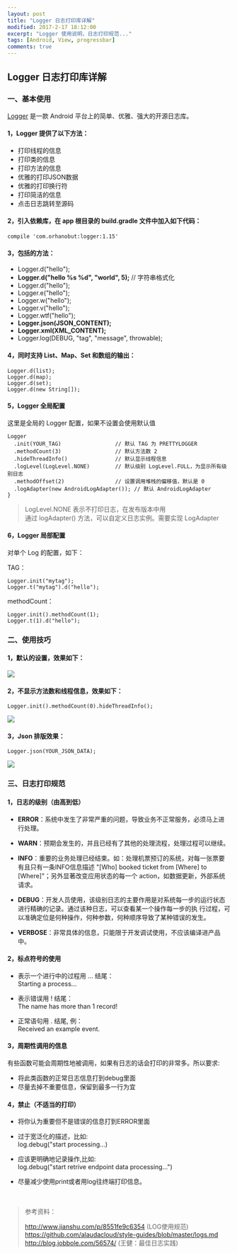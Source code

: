 ```yaml
---
layout: post
title: "Logger 日志打印库详解"
modified: 2017-2-17 18:12:00
excerpt: "Logger 使用说明，日志打印规范..."
tags: [Android, View, progressbar]
comments: true
---
```


## Logger 日志打印库详解      

### 一、基本使用   

[Logger](https://github.com/orhanobut/logger) 是一款 Android 平台上的简单、优雅、强大的开源日志库。


#### 1，Logger 提供了以下方法：

- 打印线程的信息
- 打印类的信息
- 打印方法的信息
- 优雅的打印JSON数据
- 优雅的打印换行符
- 打印简洁的信息
- 点击日志跳转至源码

#### 2，引入依赖库，在 app 根目录的 build.gradle 文件中加入如下代码：   

	compile 'com.orhanobut:logger:1.15'

#### 3，包括的方法：  

- Logger.d("hello");   
- **Logger.d("hello %s %d", "world", 5);**   // 字符串格式化   
- Logger.d("hello");   
- Logger.e("hello");   
- Logger.w("hello");   
- Logger.v("hello");   
- Logger.wtf("hello");   
- **Logger.json(JSON_CONTENT);**   
- **Logger.xml(XML_CONTENT);**    
- Logger.log(DEBUG, "tag", "message", throwable);   

#### 4，同时支持 **List、Map、Set 和数组**的输出：

	Logger.d(list);
	Logger.d(map);
	Logger.d(set);
	Logger.d(new String[]);

#### 5，Logger 全局配置

这里是全局的 Logger 配置，如果不设置会使用默认值   

	Logger
	  .init(YOUR_TAG)                 // 默认 TAG 为 PRETTYLOGGER
	  .methodCount(3)                 // 默认方法数 2
	  .hideThreadInfo()               // 默认显示线程信息
	  .logLevel(LogLevel.NONE)        // 默认级别 LogLevel.FULL，为显示所有级别日志
	  .methodOffset(2)                // 设置调用堆栈的偏移值，默认是 0
	  .logAdapter(new AndroidLogAdapter()); // 默认 AndroidLogAdapter
	}

> LogLevel.NONE 表示不打印日志，在发布版本中用   
> 通过 logAdapter() 方法，可以自定义日志实例。需要实现 LogAdapter

#### 6，Logger 局部配置   

对单个 Log 的配置，如下：

TAG：  

	Logger.init("mytag");
	Logger.t("mytag").d("hello");

methodCount：

	Logger.init().methodCount(1);
	Logger.t(1).d("hello");


### 二、使用技巧

#### 1，默认的设置，效果如下：

<img src="http://www.ionesmile.com/images/android/logger_print_sample.png"/>

#### 2，不显示方法数和线程信息，效果如下：

	Logger.init().methodCount(0).hideThreadInfo();

<img src="http://www.ionesmile.com/images/android/logger_print_sample_only_message.png"/>

#### 3，Json 排版效果：

	Logger.json(YOUR_JSON_DATA);

<img src="http://www.ionesmile.com/images/android/logger_print_json.png"/>


### 三、日志打印规范

#### 1，日志的级别（由高到低）

- **ERROR**：系统中发生了非常严重的问题，导致业务不正常服务，必须马上进行处理。   

- **WARN**：预期会发生的，并且已经有了其他的处理流程，处理过程可以继续。

- **INFO**：重要的业务处理已经结束。如：处理机票预订的系统，对每一张票要有且只有一条INFO信息描述 "[Who] booked ticket from [Where] to [Where]"；另外显著改变应用状态的每一个 action，如数据更新，外部系统请求。   

- **DEBUG**：开发人员使用，该级别日志的主要作用是对系统每一步的运行状态进行精确的记录。通过该种日志，可以查看某一个操作每一步的执 行过程，可以准确定位是何种操作，何种参数，何种顺序导致了某种错误的发生。

- **VERBOSE**：非常具体的信息，只能限于开发调试使用，不应该编译进产品中。

#### 2，标点符号的使用   

- 表示一个进行中的过程用 ... 结尾：   
	Starting a process...

- 表示错误用 ! 结尾：   
	The name has more than 1 record!

- 正常语句用 . 结尾, 例：   
	Received an example event.


#### 3，周期性调用的信息 

有些函数可能会周期性地被调用，如果有日志的话会打印的非常多。所以要求:

- 将此类函数的正常日志信息打到debug里面
- 尽量去掉不重要信息，保留到最多一行为宜

#### 4，禁止（不适当的打印）   

- 将你认为重要但不是错误的信息打到ERROR里面

- 过于宽泛化的描述，比如:   
	log.debug("start processing...)

- 应该更明确地记录操作,比如:   
	log.debug("start retrive endpoint data processing...")

- 尽量减少使用print或者用log往终端打印信息。


　   
> 参考资料：   
> 
> <http://www.jianshu.com/p/8551fe9c6354> (LOG使用规范)   
> <https://github.com/alaudacloud/style-guides/blob/master/logs.md>   
> <http://blog.jobbole.com/56574/> (王健：最佳日志实践)   